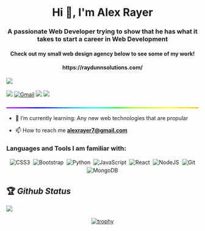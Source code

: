 <h1 align="center">Hi 👋, I'm Alex Rayer</h1>
<h3 align="center">A passionate Web Developer trying to show that he has what it takes to start a career in Web Development </h3>
<h4 align="center">Check out my small web design agency below to see some of my work! </h4>
<h4 align="center">https://raydunnsolutions.com/</h4>




[<img src="https://img.shields.io/twitter/follow/me?logo=twitter&style=for-the-badge" />](https://twitter.com/Alex_Rayer_)

[<img src="https://img.shields.io/github/followers/arayer143?logo=github&style=for-the-badge&logoColor=white">](https://github.com/arayer143)
[<img alt="Gmail" src="https://img.shields.io/badge/Gmail-D14836?style=for-the-badge&logo=gmail&logoColor=white" />](mailto:dev.alexrayer7@gmail.com)
[<img src="https://img.shields.io/badge/linkedin-%230077B5.svg?&style=for-the-badge&logo=linkedin&logoColor=white">](https://www.linkedin.com/in/alex-rayer/)
[<img src="https://img.shields.io/badge/Portfolio-%23000000.svg?&style=for-the-badge">](https://alexrayer.com)


<img style="width:100%;height:3px;" src="./bar.gif" />



- 🌱 I’m currently learning: Any new web technologies that are propular



- 📫 How to reach me **alexrayer7@gmail.com**

<h3 align="left">Languages and Tools I am familiar with:</h3>

<p align="center">

<img alt="CSS3" src="https://img.shields.io/badge/css3%20-%231572B6.svg?&style=for-the-badge&logo=css3&logoColor=white" style="margin:2px;"/>
<img alt="Bootstrap" src="https://img.shields.io/badge/bootstrap%20-%23563D7C.svg?&style=for-the-badge&logo=bootstrap&logoColor=white" style="margin:2px;"/>
<img alt="Python" src="https://img.shields.io/badge/python%20-%2314354C.svg?&style=for-the-badge&logo=python&logoColor=white" style="margin:2px;"/>
<img alt="JavaScript" src="https://img.shields.io/badge/javascript%20-%23323330.svg?&style=for-the-badge&logo=javascript&logoColor=%23F7DF1E" style="margin:2px;"/>
<img alt="React" src="https://img.shields.io/badge/react%20-%2320232a.svg?&style=for-the-badge&logo=react&logoColor=%2361DAFB" style="margin:2px;"/>
<img alt="NodeJS" src="https://img.shields.io/badge/node.js%20-%2343853D.svg?&style=for-the-badge&logo=node.js&logoColor=white" style="margin:2px;"/>
<img alt="Git" src="https://img.shields.io/badge/git%20-%23F05033.svg?&style=for-the-badge&logo=git&logoColor=white" style="margin:2px;"/>
<img alt="MongoDB" src ="https://img.shields.io/badge/MongoDB-%234ea94b.svg?&style=for-the-badge&logo=mongodb&logoColor=white" style="margin:2px;"/>

<br/>
</p>

## 🏆 *Github Status*

<img  src="https://github-readme-streak-stats.herokuapp.com/?user=arayer143&theme=dark" width="48%" >
<br>
<div align="center">

[![trophy](https://github-profile-trophy.vercel.app/?username=arayer143&rank=S,AAA,AA,A&theme=juicyfresh&margin-w=15)](https://github.com/ryo-ma/github-profile-trophy)
</div>
